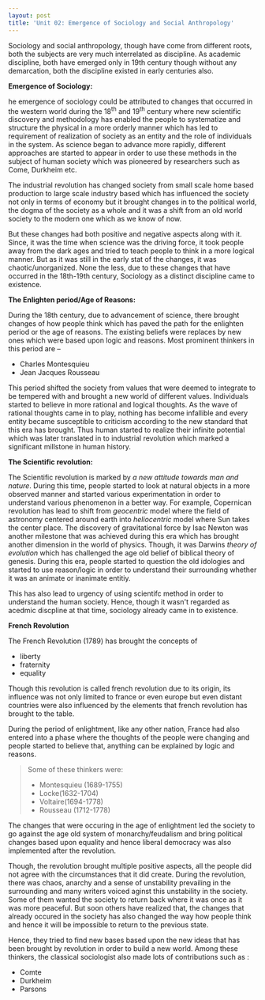 ```yaml
---
layout: post
title: 'Unit 02: Emergence of Sociology and Social Anthropology'
---
```


Sociology and social anthropology, though have come from different roots, both the subjects are very much interrelated as discipline. As academic discipline, both have emerged only in 19th century though without any demarcation, both the discipline existed in early centuries also. 

**Emergence of Sociology:**

he emergence of sociology could be attributed to changes that occurred in the western world during the 18<sup>th</sup> and 19<sup>th</sup> century where new scientific discovery and methodology has enabled the people to systematize and structure the physical in a more orderly manner which has led to requirement of realization of society as an entity and the role of individuals in the system. As science began to advance more rapidly, different approaches are started to appear in order to use these methods in the subject of human society which was pioneered by researchers such as Come, Durkheim etc. 

The industrial revolution has changed society from small scale home based production to large scale industry based which has influenced the society not only in terms of economy but it brought changes in to the political world, the dogma of the society as a whole and it was a shift from an old world society to the modern one which as we know of now. 

But these changes had both positive and negative aspects along with it. Since, it was the time when science was the driving force, it took people away from the dark ages and tried to teach people to think in a more logical manner. But as it was still in the early stat of the changes, it was chaotic/unorganized. None the less, due to these changes that have occurred in the 18th-19th century, Sociology as a distinct discipline came to existence. 

**The Enlighten period/Age of Reasons:**

During the 18th century, due to advancement of science, there brought changes of how people think which has paved the path for the enlighten period or the age of reasons. The existing beliefs were replaces by new ones which were based upon logic and reasons. Most prominent thinkers in this period are – 

- Charles Montesquieu
- Jean Jacques Rousseau

This period shifted the society from values that were deemed to integrate to be tempered with and brought a new world of different values. Individuals started to believe in more rational and logical thoughts. As the wave of rational thoughts came in to play, nothing has become infallible and every entity became susceptible to criticism according to the new standard that this era has brought. Thus human started to realize their infinite potential which was later translated in to industrial revolution which marked a significant millstone in human history. 

**The Scientific revolution:**

The Scientific revolution is marked by *a new attitude towards man and nature*. During this time, people started to look at natural objects in a more observed manner and started various experimentation in order to understand various phenomenon in a better way. For example, Copernican revolution has lead to shift from *geocentric* model where the field of astronomy centered around earth into *heliocentric* model where Sun takes the center place. The discovery of gravitational force by Isac Newton was another milestone that was achieved during this era which has brought another dimension in the world of physics. Though, it was Darwins *theory of evolution* which has challenged the age old belief of biblical theory of genesis. During this era, people started to question the old idologies and started to use reason/logic in order to understand their surrounding whether it was an animate or inanimate entitiy. 

This has also lead to urgency of using scientifc method in order to understand the human society. Hence, though it wasn't regarded as acedmic discpline at that time, sociology already came in to existence. 

**French Revolution**

The French Revolution (1789) has brought the concepts of 

- liberty
- fraternity
- equality

Though this revolution is called french revolution due to its origin, its influence was not only limited to france or even europe but even distant countries were also influenced by the elements that french revolution has brought to the table. 

During the period of enlightment, like any other nation, France had also entered into a phase where the thoughts of the people were changing and people started to believe that, anything can be explained by logic and reasons. 

> Some of these thinkers were: 
> - Montesquieu (1689-1755)
> - Locke(1632-1704)
> - Voltaire(1694-1778)
> - Rousseau (1712-1778)

The changes that were occuring in the age of enlightment led the society to go against the age old system of monarchy/feudalism and bring political changes based upon equality and hence liberal democracy was also implemented after the revolution. 

Though, the revolution brought multiple positive aspects, all the people did not agree with the circumstances that it did create. During the revolution, there was chaos, anarchy and a sense of unstability prevailing in the surrounding and many writers voiced aginst this unstability in the society. Some of them wanted the society to return back where it was once as it was more peaceful. But soon others have realized that, the changes that already occured in the society has also changed the way how people think and hence it will be impossible to return to the previous state. 

Hence, they tried to find new bases based upon the new ideas that has been brought by revolution in order to build a new world. Among these thinkers, the classical sociologist also made lots of contributions such as : 

- Comte
- Durkheim
- Parsons

